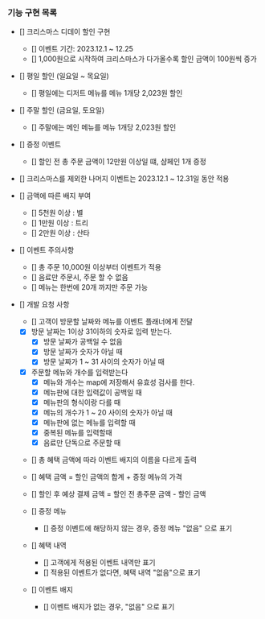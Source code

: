 ### 기능 구현 목록
- [] 크리스마스 디데이 할인 구현
  - [] 이벤트 기간: 2023.12.1 ~ 12.25
  - [] 1,000원으로 시작하여 크리스마스가 다가올수록 할인 금액이 100원씩 증가
  
- [] 평일 할인 (일요일 ~ 목요일)
  - [] 평일에는 디저트 메뉴를 메뉴 1개당 2,023원 할인
- [] 주말 할인 (금요일, 토요일)
  - [] 주말에는 메인 메뉴를 메뉴 1개당 2,023원 할인
- [] 증정 이벤트
  - [] 할인 전 총 주문 금액이 12만원 이상일 떄, 샴페인 1개 증정
- [] 크리스마스를 제외한 나머지 이벤트는 2023.12.1 ~ 12.31일 동안 적용

- [] 금액에 따른 배지 부여
  - [] 5천원 이상 : 별
  - [] 1만원 이상 : 트리
  - [] 2만원 이상 : 산타

- [] 이벤트 주의사항
  - [] 총 주문 10,000원 이상부터 이벤트가 적용
  - [] 음료만 주문시, 주문 할 수 없음
  - [] 메뉴는 한번에 20개 까지만 주문 가능
  
- [] 개발 요청 사항
  - [] 고객이 방문할 날짜와 메뉴를 이벤트 플래너에게 전달
  - [X] 방문 날짜는 1이상 31이하의 숫자로 입력 받는다.
    - [X] 방문 날짜가 공백일 수 없음
    - [X] 방문 날짜가 숫자가 아닐 때
    - [X] 방문 날짜가 1 ~ 31 사이의 숫자가 아닐 때
  - [X] 주문할 메뉴와 개수를 입력받는다
    - [X] 메뉴와 개수는 map에 저장해서 유효성 검사를 한다.
    - [X] 메뉴판에 대한 입력값이 공백일 때
    - [X] 메뉴판의 형식이랑 다를 때
    - [X] 메뉴의 개수가 1 ~ 20 사이의 숫자가 아닐 때
    - [X] 메뉴판에 없는 메뉴를 입력할 때
    - [X] 중복된 메뉴를 입력할때
    - [X] 음료만 단독으로 주문할 때

  - [] 총 혜택 금액에 따라 이벤트 배지의 이름을 다르게 출력
  - [] 혜택 금액 = 할인 금액의 합계 + 증정 메뉴의 가격
  - [] 할인 후 예상 결제 금액 = 할인 전 총주문 금액 - 할인 금액
  
  - [] 증정 메뉴
    - [] 증정 이벤트에 해당하지 않는 경우, 증정 메뉴 "없음" 으로 표기
  
  - [] 혜택 내역
    - [] 고객에게 적용된 이벤트 내역만 표기
    - [] 적용된 이벤트가 없다면, 혜택 내역 "없음"으로 표기
  
  - [] 이벤트 배지
    - [] 이벤트 배지가 없는 경우, "없음" 으로 표기
    